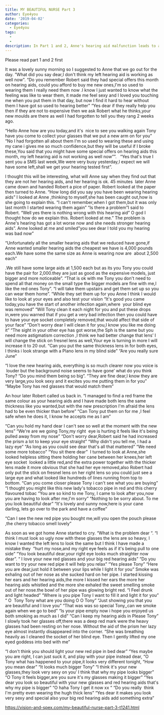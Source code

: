 ```yaml
---
title: MY BEAUTIFUL NURSE Part 3
author: Eye4you
date: '2019-04-02'
categories:
  - Eye4you
tags:
  - 
  - 
description: In Part 1 and 2, Anne's hearing aid malfunction leads to an unexpected discovery about her hearing.
---
```

Please read part 1 and 2 first 

It was a lovely sunny morning so I suggested to Anne that we go out for the day.
”What did you say dear,I don't think my left hearing aid is working as well now".
“Do you remember Robert said they had special offers this month on hearing aids, could you afford to buy me new ones,I'm so used to wearing them I really need them now .I know I just wanted to know what the feeling was like to wear them, it made me feel sexy and I loved you touching me when you put them in that day, but now I find it hard to hear without them I have got so used to hearing better”
“Yes dear if they really help you then if they are not to expensive then we ask Robert what he thinks,your new moulds are there as well I had forgotten to tell you they rang 2 weeks ago.

“Hello Anne how are you today,and it's  nice to see you walking again Tony have you come to collect your glasses that we put a new arm on for you”
“No I had forgotten all about them I'm so used to wearing these and using my cane i gives me so much confidence,but they will be useful if I broke these,You said that you might have some special offers on hearing aids this month, my left hearing aid is not working as well now””.  
“Yes that's true I sent you a SMS last week,We were very busy yesterday,I expect we will have some left,shall we get your hearing tested first”.

I thought this will be interesting, what will Anne say when they find out that they are not her hearing aids, and her hearing is ok.
45 minutes  later Anne came down and handed Robert a pice of paper.
Robert looked at the paper then turned to Anne.
“How long did you say you have been wearing hearing aids”
I looked at Anne ,thinking to myself,she has been caught out,how is she going to explain this.
“I can't remember,when I got them,but it was only last month I started wearing them again”
“Is there a problem”I said to Robert.
“Well yes there is nothing wrong with this hearing aid”
O god I thought how do we explain this.
Robert looked at me.” The problem is Anne's hearing has got a lot worse now and she needs stronger hearing aids”.
Anne looked at me and smiled”you see dear I told you my hearing was bad now”

“Unfortunately all the smaller hearing aids that we reduced have gone,if Anne wanted smaller hearing aids the cheapest we have is 4,000 pounds each.We have some the same size as Anne is wearing now are  about 2,500 each”

.We still have some large aids at 1,500 each but as its you Tony you could have the pair for 2,000.they are just as good as the expensive models, just bigger and more noticeable”.
“That is ok with me Tony you don't need to spend all that money on the small type the bigger models are fine with me,I like the red ones Tony”.
“I will take them upstairs and get them set up so you can wear them home”.
“While they set them up for you Anne I think I would like to look at your eyes and also test your vision
“It's good you came today,you have the start of another infection again,where 
your blind eye was removed”
“Will Tony clean it each night for you and put these drops in,were you warned that if you get a very bad infection then you could have to have your eye socket completely removed,that would affect that side of your face”
“Don't worry dear I will clean it for you,I know you like me doing it”
“The sight in your other eye has got worse,the Sph is the same but you need more astigmatism correction ,I think we had better change that lens’ I will change the stick on fresnel lens as well,Your eye is turning in more I will increase it to 20 out.
“Can you put the same thickness lens in for both eyes, I thinks i look strange with a Plano lens in my blind side”
“Are you really sure June”

“I love the new hearing aids, everything is so much clearer now you voice is  louder but the background noise seems to have gone’ what do you think Tony?
“Do you mind them being so big”.
“They are fine dear,I know they are very large,you look sexy and it excites you me putting them in for you”
“Maybe Tony has red glasses that would match them”

An hour later Robert called us back in.
“I managed to find a red frame the same colour as your hearing aids and I have made both lens the same thickness like you wanted,but with the new prescription I'm afraid the lens had to be even thicker than before”
“Can Tony put them on for me ,I feel safe when he does it, I know he accepts me as I am”

“Can you hold my hand dear I can't see so well at the moment with the new lens”
“We're are we going Tony,my right  eye is hurting it feels like it's being pulled away from my nose”
“Don't worry dear,Robert said he had increased the prism a lot to keep your eye straight”
“Why didn't you tell me, I had a lazy eye”
“As long as you could see dear that's all that mattered”
“We need some more tobacco”
“You sit there dear”
 I turned to look at Anne,she looked helpless sitting there holding her cane between her knees,her left eye socket  looked a little red,and the extra power together with the thicker lens made it more obvious that she had her eye removed,also Robert had only put the stick on fresnel lens on her right lens so you could just see a large eye and what looked like hundreds of lines running from top to bottom.
“Can you come closer please Tony i can't see what you are buying”
“I thought you might like this new lady's tobacco pipe in red and this cherry flavoured tobac
“You are so kind to me Tony, I came to look after you,now you are having to look after me,I'm sorry”
“Nothing to be sorry about. To me you look beautiful dear”
“It's lovely and sunny now,here is your cane darling, lets go over to the park and have a coffee”

“Can I see the new red pipe you bought me,will you open the pouch please ,the cherry tobacco smell lovely”

As soon as we got home Anne started to cry.
“What is the problem dear “.
“I think I must look so ugly now with these glasses the lens are so heavy, I know I wanted the left lens to look the same but I think I have made a mistake they 
“hurt my nose,and my right eye feels as if it's being pull to one side”
“You look beautiful dear,your right eye looks much straighter now dear”.
“ I love your new red glasses and your big red hearing aids”
“Do you want to try your new red pipe it will help you relax”
“Yes please Tony”
“Here you are dear,just hold it between your lips while I light it for you”
Smoke was exhaling out of her nose as she sucked hard on her pipe.
I started kissing her ears and her hearing aids,the more I kissed her ears the more her hearing aids whistled and the more she exhaled the sweet smelling smoke out of her nose.the bowl of her pipe was glowing bright red.
“I Feel drunk and light headed”
“Where is you pipe Tony I want to fill it and light it for you”
“ O  Tony Tony what are you doing O O Tony”
“Just showing you that you are beautiful and I love you”
“That was was so special Tony,,can we smoke again when we go to bed”
“Is your pipe empty now i hope you enjoyed us both smoking as much as I did”
“Can I keep my hearing aids in Please Tony”
I slowly took her glasses off,there was a deep red mark were the heavy glasses had been resting on her nose. Without the aid of the prism her lazy eye almost instantly disappeared into the corner.
“She was breathing heavily as I cleaned the socket of her blind eye.
Then I gently lifted my one eyed goddess into bed with me”

“I don't think you should light your new red pipe in bed dear”
“Yes maybe you are right, I can just suck it, and play with your pipe instead dear,
“O Tony what has happened to your pipe,it looks very different tonight,
“How you mean dear”
“It looks much bigger Tony”
“I think it's your new glasses,they look very sexy on you’ I think that why my pipe looks bigger”
“O Tony it feels bigger,are you sure it's my glasses making it bigger”
“Yes dear you look so beautiful with your new glasses and red hearing aids that's why my pipe is bigger”
“O haha Tony I get it now xx “
“Do you really  think I'm pretty even wearing the hugh thick lens”
“Yes dear it makes you look very sexy and special also your big red hearing aids add something extra”

https://vision-and-spex.com/my-beautiful-nurse-part-3-t1241.html